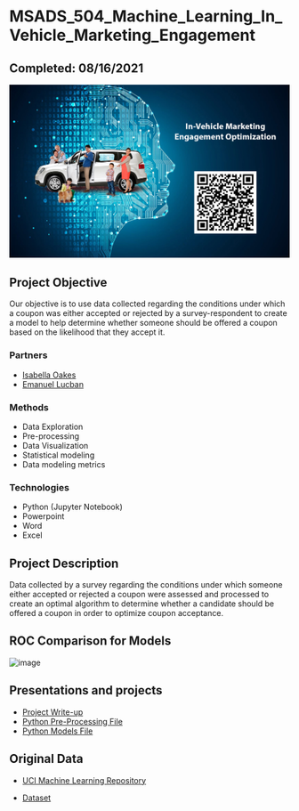 # MSADS_504_Machine_Learning_In_Vehicle_Marketing_Engagement

## Completed: 08/16/2021

![image](https://github.com/lshpaner/MSADS_504_Machine_Learning_In_Vehicle_Marketing_Engagement/blob/main/featured.jpg)

## Project Objective
Our objective is to use data collected regarding the conditions under which a coupon was either accepted or rejected by a survey-respondent to create a model to help determine whether someone should be offered a coupon based on the likelihood that they accept it.

### Partners
* [Isabella Oakes](https://github.com/isabellaoakes)
* [Emanuel Lucban](https://github.com/zeegeeko)

### Methods
* Data Exploration
* Pre-processing
* Data Visualization
* Statistical modeling
* Data modeling metrics

### Technologies
* Python (Jupyter Notebook)
* Powerpoint
* Word
* Excel

## Project Description
Data collected by a survey regarding the conditions under which someone either accepted or rejected a coupon were assessed and processed to create an optimal algorithm to determine whether a candidate should be offered a coupon in order to optimize coupon acceptance. 

## ROC Comparison for Models
![image](https://user-images.githubusercontent.com/74040889/131297526-9f30ec80-d5e8-4799-bc44-feaad400a578.png)

## Presentations and projects
* [Project Write-up](https://github.com/lshpaner/MSADS_504_Machine_Learning_In_Vehicle_Marketing_Engagement/blob/main/In_Vehicle_Coupon_Marketing.pdf)
* [Python Pre-Processing File](https://github.com/lshpaner/MSADS_504_Machine_Learning_In_Vehicle_Marketing_Engagement/blob/main/Preprocessing.ipynb)
* [Python Models File](https://github.com/lshpaner/MSADS_504_Machine_Learning_In_Vehicle_Marketing_Engagement/blob/main/Models.ipynb)

## Original Data
* [UCI Machine Learning Repository](https://archive.ics.uci.edu/ml/datasets/in-vehicle+coupon+recommendation)  

* [Dataset](https://archive.ics.uci.edu/ml/machine-learning-databases/00603/in-vehicle-coupon-recommendation.csv)
